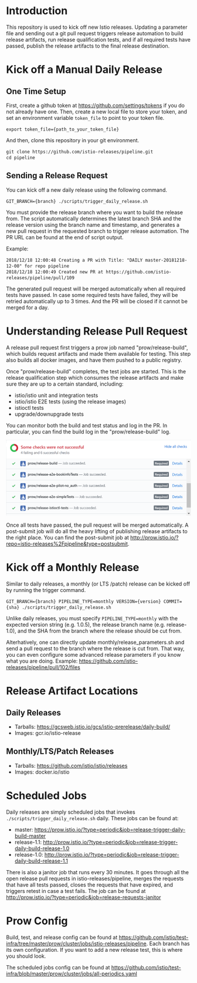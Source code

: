 # Introduction

This repository is used to kick off new Istio releases. Updating a parameter file
and sending out a git pull request triggers release automation to build release
artifacts, run release qualification tests, and if all required tests have passed,
publish the release artifacts to the final release destination.

# Kick off a Manual Daily Release

## One Time Setup
First, create a github token at https://github.com/settings/tokens if you do not
already have one. Then, create a new local file to store your token, and set an
environment variable ```token_file``` to point to your token file.
```shell
export token_file={path_to_your_token_file}
```

And then, clone this repository in your git environment.
```shell
git clone https://github.com/istio-releases/pipeline.git
cd pipeline
```

## Sending a Release Request
You can kick off a new daily release using the following command. 
```shell
GIT_BRANCH={branch} ./scripts/trigger_daily_release.sh
```

You must provide the release branch where you want to build the release from.
The script automatically determines the latest branch SHA and the release
version using the branch name and timestamp, and generates a new pull request
in the requested branch to trigger release automation. The PR URL can be found
at the end of script output.

Example:
```shell
2018/12/18 12:00:48 Creating a PR with Title: "DAILY master-20181218-12-00" for repo pipeline
2018/12/18 12:00:49 Created new PR at https://github.com/istio-releases/pipeline/pull/109
```

The generated pull request will be merged automatically when all required tests have
passed. In case some required tests have failed, they will be retried automatically up to
3 times. And the PR will be closed if it cannot be merged for a day.

# Understanding Release Pull Request

A release pull request first triggers a prow job named "prow/release-build", which builds
request artifacts and made them available for testing. This step also builds all docker
images, and have them pushed to a public registry.

Once "prow/release-build" completes, the test jobs are started. This is the release qualification
step which consumes the release artifacts and make sure they are up to a certain standard, including:
* istio/istio unit and integration tests
* istio/istio E2E tests (using the release images)
* istioctl tests
* upgrade/downupgrade tests

You can monitor both the build and test status and log in the PR. In particular, you
can find the build log in the "prow/release-build" log.

<img src="https://github.com/hklai/istio/blob/istio_wiki/wiki/release_pr.png?raw=true" alt="example" width="600"/>

Once all tests have passed, the pull request will be merged automatically. A post-submit job
will do all the heavy lifting of publishing release artifacts to the right place. You can find the
post-submit job at http://prow.istio.io/?repo=istio-releases%2Fpipeline&type=postsubmit.

# Kick off a Monthly Release

Similar to daily releases, a monthly (or LTS /patch) release can be kicked off by running the
trigger command.

```shell
GIT_BRANCH={branch} PIPELINE_TYPE=monthly VERSION={version} COMMIT={sha} ./scripts/trigger_daily_release.sh
```

Unlike daily releases, you must specify ```PIPELINE_TYPE=monthly``` with the expected version string
(e.g. 1.0.5), the release branch name (e.g. release-1.0), and the SHA from the branch where the release
should be cut from.

Alterhatively, one can directly update monthly/release_parameters.sh and send a pull request to the
branch where the release is cut from. That way, you can even configure some advanced release parameters
if you know what you are doing. Example: https://github.com/istio-releases/pipeline/pull/102/files

# Release Artifact Locations
## Daily Releases
* Tarballs: https://gcsweb.istio.io/gcs/istio-prerelease/daily-build/
* Images: gcr.io/istio-release

## Monthly/LTS/Patch Releases
* Tarballs: https://github.com/istio/istio/releases
* Images: docker.io/istio


# Scheduled Jobs

Daily releases are simply scheduled jobs that invokes ```./scripts/trigger_daily_release.sh``` daily. 
These jobs can be found at:
* master: https://prow.istio.io/?type=periodic&job=release-trigger-daily-build-master
* release-1.1: http://prow.istio.io/?type=periodic&job=release-trigger-daily-build-release-1.0
* release-1.0: http://prow.istio.io/?type=periodic&job=release-trigger-daily-build-release-1.1

There is also a janitor job that runs every 30 minutes. It goes through all the open release pull
requests in istio-releases/pipeline, merges the requests that have all tests passed, closes the
requests that have expired, and triggers retest in case a test fails. The job can be found at
http://prow.istio.io/?type=periodic&job=release-requests-janitor


# Prow Config

Build, test, and release config can be found at 
https://github.com/istio/test-infra/tree/master/prow/cluster/jobs/istio-releases/pipeline.
Each branch has its own configuration. If you want to add a new release test, this is
where you should look.

The scheduled jobs config can be found at
https://github.com/istio/test-infra/blob/master/prow/cluster/jobs/all-periodics.yaml

